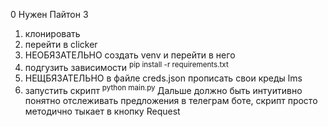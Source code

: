 0 Нужен Пайтон 3
1. клонировать 
2. перейти в clicker
3. НЕОБЯЗАТЕЛЬНО создать venv и перейти в него
4. подгузить зависимости    <sup>pip install -r requirements.txt</sup>
5. НЕЩБЯЗАТЕЛЬНО в файле creds.json прописать свои креды lms
6. запустить скрипт <sup> python main.py </sup>
Дальше должно быть интуитивно понятно
отслеживать предложения в телеграм боте, скрипт просто методично тыкает в кнопку Request


